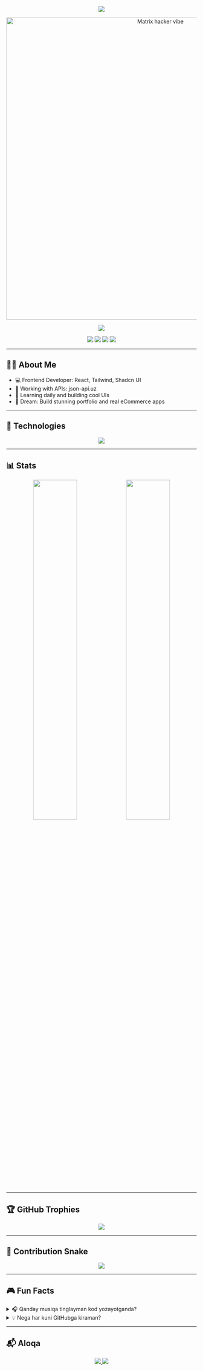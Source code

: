 <!-- 🌊 Gradient header banner -->
<p align="center">
  <img src="https://capsule-render.vercel.app/api?type=waving&color=0:ee0979,100:ff6a00&height=200&section=header&text=Toshmuhammad%20Rafiqov&fontSize=40&fontColor=ffffff&desc=Frontend%20Developer%20from%20Uzbekistan&descAlign=50&descAlignY=65" />
</p>

<!-- 👨‍💻 Hacker-style GIF -->
<p align="center">
  <img src="https://raw.githubusercontent.com/Toshmuhammad/hacker-gifs/main/matrix.gif" width="800" alt="Matrix hacker vibe" />
</p>

<!-- ⌨️ Typing effect -->
<p align="center">
  <img src="https://readme-typing-svg.demolab.com?font=Fira+Code&size=24&pause=500&center=true&width=700&lines=Salom+men+Toshmuhammad!;Hack+the+matrix.;Frontend+warrior" />
</p>

<!-- 🌈 Gradient badge style (glitch style simulated) -->
<p align="center">
  <img src="https://img.shields.io/badge/React-%2361DAFB.svg?style=for-the-badge&logo=react&logoColor=black" />
  <img src="https://img.shields.io/badge/TypeScript-%23007ACC.svg?style=for-the-badge&logo=typescript&logoColor=white" />
  <img src="https://img.shields.io/badge/Tailwind-%2338B2AC.svg?style=for-the-badge&logo=tailwind-css&logoColor=white" />
  <img src="https://img.shields.io/badge/Shadcn_UI-%23000.svg?style=for-the-badge" />
</p>

---

## 👨‍💻 About Me

- 💻 Frontend Developer: React, Tailwind, Shadcn UI
- 🚀 Working with APIs: json-api.uz
- 🧠 Learning daily and building cool UIs
- 🎯 Dream: Build stunning portfolio and real eCommerce apps

---

## 🧠 Technologies

<p align="center">
  <img src="https://skillicons.dev/icons?i=html,css,js,ts,react,vite,tailwind,shadcn,git,github,vscode&perline=7" />
</p>

---

## 📊 Stats

<p align="center">
  <img src="https://github-readme-stats.vercel.app/api?username=toshmuhammad&show_icons=true&theme=merko&border_radius=10" width="48%" />
  <img src="https://github-readme-stats.vercel.app/api/top-langs/?username=toshmuhammad&layout=compact&theme=merko&border_radius=10" width="48%" />
</p>

---

## 🏆 GitHub Trophies

<p align="center">
  <img src="https://github-profile-trophy.vercel.app/?username=toshmuhammad&theme=discord&no-frame=true&margin-w=10&margin-h=10" />
</p>

---

## 🐍 Contribution Snake

<p align="center">
  <img src="https://raw.githubusercontent.com/toshmuhammad/toshmuhammad/output/github-contribution-grid-snake.svg" />
</p>

---

## 🎮 Fun Facts

<details>
  <summary>🎧 Qanday musiqa tinglayman kod yozayotganda?</summary>
  Chill lo-fi beat, hacker instrumental, retro synthwave
</details>

<details>
  <summary>💡 Nega har kuni GitHubga kiraman?</summary>
  O‘rganish, yozish, push qilish, progressni ko‘rish!
</details>

---

## 📬 Aloqa

<p align="center">
  <a href="https://t.me/toshmuhammad_rafiqov">
    <img src="https://img.shields.io/badge/Telegram-26A5E4?style=for-the-badge&logo=telegram&logoColor=white" />
  </a>
  <a href="mailto:youremail@gmail.com">
    <img src="https://img.shields.io/badge/Gmail-D14836?style=for-the-badge&logo=gmail&logoColor=white" />
  </a>
</p>

